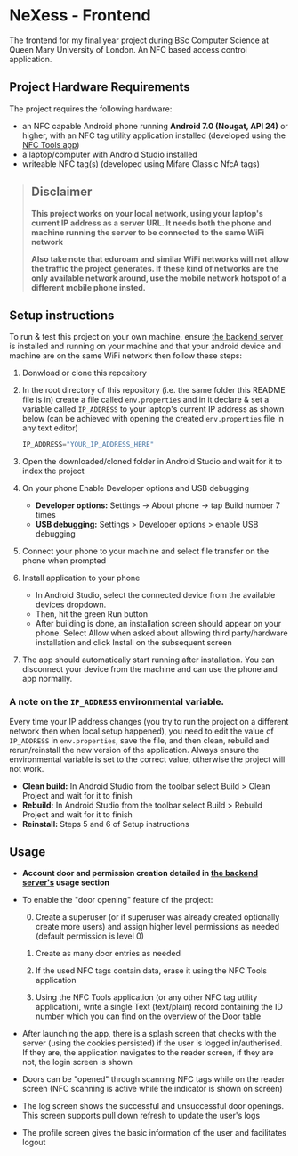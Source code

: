 # NeXess - Frontend

The frontend for my final year project during BSc Computer Science at Queen Mary University of London. An NFC based access control application.

## Project Hardware Requirements

The project requires the following hardware:

- an NFC capable Android phone running **Android 7.0 (Nougat, API 24)** or higher, with an NFC tag utility application installed (developed using the [NFC Tools app](https://play.google.com/store/apps/details?id=com.wakdev.wdnfc&hl=en_GB))
- a laptop/computer with Android Studio installed
- writeable NFC tag(s) (developed using Mifare Classic NfcA tags)

> ## Disclaimer
>
> **This project works on your local network, using your laptop's current IP address as a server URL. It needs both the phone and machine running the server to be connected to the same WiFi network**
>
> **Also take note that eduroam and similar WiFi networks will not allow the traffic the project generates. If these kind of networks are the only available network around, use the mobile network hotspot of a different mobile phone insted.**

## Setup instructions

To run & test this project on your own machine, ensure [the backend server](https://github.com/kdVincler/NeXess_backend) is installed and running on your machine and that your android device and machine are on the same WiFi network then follow these steps:

1. Donwload or clone this repository

2. In the root directory of this repository (i.e. the same folder this README file is in) create a file called `env.properties` and in it declare & set a variable called `IP_ADDRESS` to your laptop's current IP address as shown below (can be achieved with opening the created `env.properties` file in any text editor)

   ```kotlin
   IP_ADDRESS="YOUR_IP_ADDRESS_HERE"
   ```

3. Open the downloaded/cloned folder in Android Studio and wait for it to index the project

4. On your phone Enable Developer options and USB debugging

   - **Developer options:** Settings -> About phone -> tap Build number 7 times
   - **USB debugging:** Settings > Developer options > enable USB debugging

5. Connect your phone to your machine and select file transfer on the phone when prompted

6. Install application to your phone

   - In Android Studio, select the connected device from the available devices dropdown.
   - Then, hit the green Run button
   - After building is done, an installation screen should appear on your phone. Select Allow when asked about allowing third party/hardware installation and click Install on the subsequent screen

7. The app should automatically start running after installation. You can disconnect your device from the machine and can use the phone and app normally.

### A note on the `IP_ADDRESS` environmental variable.

Every time your IP address changes (you try to run the project on a different network then when local setup happened), you need to edit the value of `IP_ADDRESS` in `env.properties`, save the file, and then clean, rebuild and rerun/reinstall the new version of the application.
Always ensure the environmental variable is set to the correct value, otherwise the project will not work.

- **Clean build:** In Android Studio from the toolbar select Build > Clean Project and wait for it to finish
- **Rebuild:** In Android Studio from the toolbar select Build > Rebuild Project and wait for it to finish
- **Reinstall:** Steps 5 and 6 of Setup instructions

## Usage

- **Account door and permission creation detailed in [the backend server's](https://github.com/kdVincler/NeXess_backend) usage section**

- To enable the "door opening" feature of the project:

  0. Create a superuser (or if superuser was already created optionally create more users) and assign higher level permissions as needed (default permission is level 0)

  1. Create as many door entries as needed

  2. If the used NFC tags contain data, erase it using the NFC Tools application

  3. Using the NFC Tools application (or any other NFC tag utility application), write a single Text (text/plain) record containing the ID number which you can find on the overview of the Door table

- After launching the app, there is a splash screen that checks with the server (using the cookies persisted) if the user is logged in/autherised. If they are, the application navigates to the reader screen, if they are not, the login screen is shown

- Doors can be "opened" through scanning NFC tags while on the reader screen (NFC scanning is active while the indicator is shown on screen)

- The log screen shows the successful and unsuccessful door openings. This screen supports pull down refresh to update the user's logs

- The profile screen gives the basic information of the user and facilitates logout
